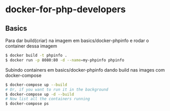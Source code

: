 # docker-for-php-developers

## Basics

Para dar build(criar) na imagem em basics/docker-phpinfo e rodar o container dessa imagem

```sh
$ docker build -t phpinfo .
$ docker run -p 8080:80 -d --name=my-phpinfo phpinfo
```

Subindo containers em basics/docker-phpinfo dando build nas images com docker-compose

```sh
$ docker-compose up --build
# Or, if you want to run it in the background
$ docker-compose up -d --build
# Now list all the containers running
$ docker-compose ps
```